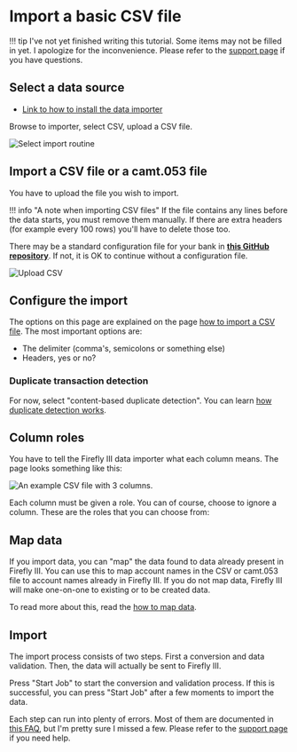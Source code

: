 # Import a basic CSV file

!!! tip
    I've not yet finished writing this tutorial. Some items may not be filled in yet. I apologize for the inconvenience. Please refer to the [support page](../../references/support.md) if you have questions.

## Select a data source

- [Link to how to install the data importer](../../how-to/data-importer/installation/docker)

Browse to importer, select CSV, upload a CSV file.

![Select import routine](../../images/tutorials/data-importer/selection.png "Select import routine")

## Import a CSV file or a camt.053 file

You have to upload the file you wish to import. 

!!! info "A note when importing CSV files"
    If the file contains any lines before the data starts, you must remove them manually. If there are extra headers (for example every 100 rows) you'll have to delete those too.

There may be a standard configuration file for your bank in **[this GitHub repository](https://github.com/firefly-iii/import-configurations)**. If not, it is OK to continue without a configuration file.

![Upload CSV](../../images/tutorials/data-importer/upload-csv.png "Upload CSV")

## Configure the import

The options on this page are explained on the page [how to import a CSV file](../../how-to/data-importer/import/csv.md). The most important options are:

- The delimiter (comma's, semicolons or something else)
- Headers, yes or no?

### Duplicate transaction detection

For now, select "content-based duplicate detection". You can learn [how duplicate detection works](../../how-to/data-importer/import/duplicates.md).

## Column roles

You have to tell the Firefly III data importer what each column means. The page looks something like this:

![An example CSV file with 3 columns.](../../images/tutorials/data-importer/roles.png)

Each column must be given a role. You can of course, choose to ignore a column. These are the roles that you can choose from:

## Map data

If you import data, you can "map" the data found to data already present in Firefly III. You can use this to map account names in the CSV or camt.053 file to account names already in Firefly III. If you do not map data, Firefly III will make one-on-one to existing or to be created data.

To read more about this, read the [how to map data](../../how-to/data-importer/import/map-data.md).

## Import

The import process consists of two steps. First a conversion and data validation. Then, the data will actually be sent to Firefly III.

Press "Start Job" to start the conversion and validation process. If this is successful, you can press "Start Job" after a few moments to import the data.

Each step can run into plenty of errors. Most of them are documented in [this FAQ](../../references/faq/data-importer/import.md), but I'm pretty sure I missed a few. Please refer to the [support page](../../references/support.md) if you need help.

